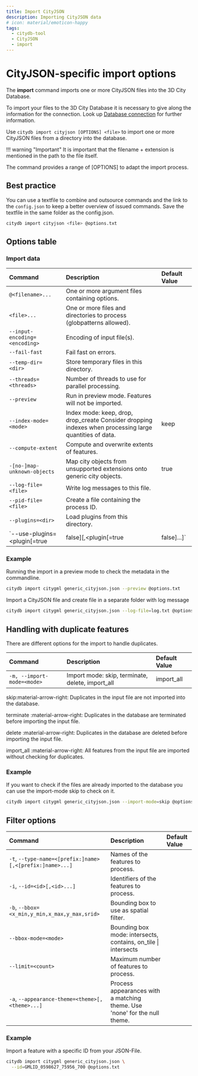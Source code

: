 ```yaml
---
title: Import CityJSON
description: Importing CityJSON data
# icon: material/emoticon-happy
tags:
  - citydb-tool
  - CityJSON
  - import
---
```


# CityJSON-specific import options

The __import__ command imports one or more CityJSON files into the 3D City Database.

To import your files to the 3D City Database it is necessary to give along the information for the connection. Look up [Database connection](db-connection.md) for further information.

Use `citydb import cityjson [OPTIONS] <file>` to import one or more CityJSON files from a directory into the database.

!!! warning "Important"
    It is important that the filename + extension is mentioned in the path to the file itself.

The command provides a range of [OPTIONS] to adapt the import process.

## Best practice

You can use a textfile to combine and outsource commands and the link to the `config.json` to keep a better overview of issued commands. Save the textfile in the same folder as the config.json.

```bash
citydb import cityjson <file> @options.txt
```

## Options table

### Import data

| Command                        | Description                                                                                               | Default Value |
|:------------------------------ |:--------------------------------------------------------------------------------------------------------- |:------------- |
| `@<filename>...`               | One or more argument files containing options.                                                            |               |
| `<file>...`                    | One or more files and directories to process (globpatterns allowed).                                      |               |
| `--input-encoding= <encoding>` |  Encoding of input file(s).                                                                               |               |
| `--fail-fast`                  | Fail fast on errors.                                                                                      |               |
| `--temp-dir= <dir>`            | Store temporary files in this directory.                                                                  |               |
| `--threads=<threads>`          | Number of threads to use for parallel processing.                                                         |               |
| `--preview`                    | Run in preview mode. Features will not be imported.                                                       |               |
| `--index-mode=<mode>`          | Index mode: keep, drop, drop_create Consider dropping indexes when processing large quantities of data.   | keep          |
| `--compute-extent`             | Compute and overwrite extents of features.                                                                |               |
| `-[no-]map-unknown-objects`    |  Map city objects from unsupported extensions onto generic city objects.                                  | true          |
| `--log-file=<file>`            | Write log messages to this file.                                                                          |               |
| `--pid-file=<file>`            | Create a file containing the process ID.                                                                  |               |
| `--plugins=<dir>`              | Load plugins from this directory.                                                                         |               |
| `--use-plugins=<plugin[=true|false][,<plugin[=true|false]...]` | Enable or disable plugins with a matching fully qualified class name      | true          |

### Example

Running the import in a preview mode to check the metadata in the commandline.

```bash
citydb import citygml generic_cityjson.json --preview @options.txt
```

Import a CityJSON file and create file in a separate folder with log message

```bash
citydb import citygml generic_cityjson.json --log-file=log.txt @options.txt
```

## Handling with duplicate features

There are different options for the import to handle duplicates.

| Command                    | Description                                      | Default Value  |
|:---------------------------|:------------------------------------------------ |:---------------|
| `-m, --import-mode=<mode>` | Import mode: skip, terminate, delete, import_all | import_all     |

skip:material-arrow-right: Duplicates in the input file are not imported into the database.

terminate :material-arrow-right: Duplicates in the database are terminated before importing the input file.

delete :material-arrow-right: Duplicates in the database are deleted before importing the input file.

import_all :material-arrow-right: All features from the input file are imported without checking for duplicates.

### Example

If you want to check if the files are already imported to the database you can use the import-mode skip to check on it.

```bash
citydb import citygml generic_cityjson.json --import-mode=skip @options.txt
```

## Filter options

| Command                                                  | Description                                                                | Default Value         |
|:---------------------------------------------------------|:---------------------------------------------------------------------------|:----------------------|
| `-t`, `--type-name=<[prefix:]name>[,<[prefix:]name>...]` | Names of the features to process.                                          |                       |
| `-i`, `--id=<id>[,<id>...]`                              | Identifiers of the features to process.                                    |                       |
| `-b`, `--bbox=<x_min,y_min,x_max,y_max,srid>`            | Bounding box to use as spatial filter.                                     |                       |
| `--bbox-mode=<mode>`                                     | Bounding box mode: intersects, contains, on_tile  \| intersects            |                       |
| `--limit=<count>`                                        | Maximum number of features to process.                                     |                       |
| `-a`, `--appearance-theme=<theme>[,<theme>...]`          | Process appearances with a matching theme. Use 'none' for the null theme.  |                       |

### Example

Import a feature with a specific ID from your JSON-File.

```bash
citydb import citygml generic_cityjson.json \
  --id=GMLID_0598627_75956_700 @options.txt
```
